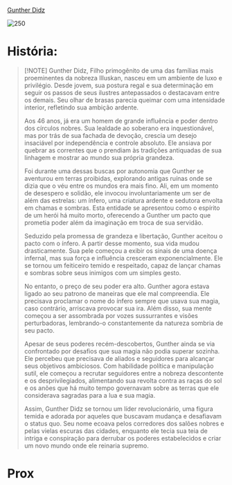
[Gunther Didz](https://i.pinimg.com/564x/1a/1d/78/1a1d781c62333d89edf839c9f6cfc3ca.jpg)

![250](https://i.pinimg.com/564x/1a/1d/78/1a1d781c62333d89edf839c9f6cfc3ca.jpg)



# História:
> [!NOTE] Gunther Didz, 
> Filho primogênito de uma das famílias mais proeminentes da nobreza Illuskan, nasceu em um ambiente de luxo e privilégio. Desde jovem, sua postura regal e sua determinação em seguir os passos de seus ilustres antepassados o destacavam entre os demais. Seu olhar de brasas parecia queimar com uma intensidade interior, refletindo sua ambição ardente.
> 
> Aos 46 anos, já era um homem de grande influência e poder dentro dos círculos nobres. Sua lealdade ao soberano era inquestionável, mas por trás de sua fachada de devoção, crescia um desejo insaciável por independência e controle absoluto. Ele ansiava por quebrar as correntes que o prendiam às tradições antiquadas de sua linhagem e mostrar ao mundo sua própria grandeza.
> 
> Foi durante uma dessas buscas por autonomia que Gunther se aventurou em terras proibidas, explorando antigas ruínas onde se dizia que o véu entre os mundos era mais fino. Ali, em um momento de desespero e solidão, ele invocou involuntariamente um ser de além das estrelas: um ínfero, uma criatura ardente e sedutora envolta em chamas e sombras. Esta entidade se apresentou como o espírito de um herói há muito morto, oferecendo a Gunther um pacto que prometia poder além da imaginação em troca de sua servidão.
> 
> Seduzido pela promessa de grandeza e libertação, Gunther aceitou o pacto com o ínfero. A partir desse momento, sua vida mudou drasticamente. Sua pele começou a exibir os sinais de uma doença infernal, mas sua força e influência cresceram exponencialmente. Ele se tornou um feiticeiro temido e respeitado, capaz de lançar chamas e sombras sobre seus inimigos com um simples gesto.
> 
> No entanto, o preço de seu poder era alto. Gunther agora estava ligado ao seu patrono de maneiras que ele mal compreendia. Ele precisava proclamar o nome do ínfero sempre que usava sua magia, caso contrário, arriscava provocar sua ira. Além disso, sua mente começou a ser assombrada por vozes sussurrantes e visões perturbadoras, lembrando-o constantemente da natureza sombria de seu pacto.
> 
> Apesar de seus poderes recém-descobertos, Gunther ainda se via confrontado por desafios que sua magia não podia superar sozinha. Ele percebeu que precisava de aliados e seguidores para alcançar seus objetivos ambiciosos. Com habilidade política e manipulação sutil, ele começou a recrutar seguidores entre a nobreza descontente e os desprivilegiados, alimentando sua revolta contra as raças do sol e os anões que há muito tempo governavam sobre as terras que ele considerava sagradas para a lua e sua magia.
> 
> Assim, Gunther Didz se tornou um líder revolucionário, uma figura temida e adorada por aqueles que buscavam mudança e desafiavam o status quo. Seu nome ecoava pelos corredores dos salões nobres e pelas vielas escuras das cidades, enquanto ele tecia sua teia de intriga e conspiração para derrubar os poderes estabelecidos e criar um novo mundo onde ele reinaria supremo.


# Prox